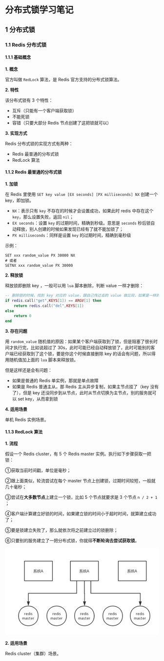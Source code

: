 # 分布式锁学习笔记

## 1 分布式锁

### 1.1 Redis 分布式锁

#### 1.1.1 基础概念

**1. 概念**

官方叫做 `RedLock` 算法，是 Redis 官方支持的分布式锁算法。

**2. 特性**

该分布式锁有 3 个特性：

- 互斥（只能有一个客户端获取锁）
- 不能死锁
- 容错（只要大部分 Redis 节点创建了这把锁就可以）

**3. 实现方式**

Redis 分布式锁的实现方式有两种：

- Redis 最普通的分布式锁
- RedLock 算法

#### 1.1.2 Redis 最普通的分布式锁

**1. 加锁**

在 Redis 里使用 `SET key value [EX seconds] [PX milliseconds] NX` 创建一个 key，即加锁。

- `NX`：表示只有 `key` 不存在的时候才会设置成功，如果此时 redis 中存在这个 `key`，那么设置失败，返回 `nil`；
- `EX seconds`：设置 `key` 的过期时间，精确到秒级。意思是 `seconds` 秒后锁自动释放，别人创建的时候如果发现已经有了就不能加锁了；
- `PX milliseconds`：同样是设置 `key` 的过期时间，精确到毫秒级

示例：

```shell
SET xxx random_value PX 30000 NX
# 或者
SETNX xxx random_value PX 30000
```

**2. 释放锁**

释放锁即删除 key ，一般可以用 `lua` 脚本删除，判断 value 一样才删除：

```lua
-- 删除锁的时候，找到 key 对应的 value，跟自己传过去的 value 做比较，如果是一样的才删除。
if redis.call("get",KEYS[1]) == ARGV[1] then
    return redis.call("del",KEYS[1])
else
    return 0
end
```

**3. 存在问题**

用 `random_value` 随机值的原因：如果某个客户端获取到了锁，但是阻塞了很长时间才执行完，比如说超过了 30s，此时可能已经自动释放锁了，此时可能别的客户端已经获取到了这个锁，要是你这个时候直接删除 key 的话会有问题，所以得用随机值加上面的 `lua` 脚本来释放锁。

但是这样还是会有问题：

- 如果是普通的 Redis 单实例，那就是单点故障
- 如果是 Redis 普通主从，那 Redis 主从异步复制，如果主节点挂了（key 没有了），但是 key 还没同步到从节点，此时从节点切换为主节点，别的服务就可以 set key，从而拿到锁

**4. 适用场景**

单机 Redis 实例场景。

#### 1.1.3 RedLock 算法

**1. 流程**

假设一个 Redis cluster，有 5 个 Redis master 实例。执行如下步骤获取一把锁：

①获取当前时间戳，单位是毫秒；

②跟上面类似，轮流尝试在每个 master 节点上创建锁，过期时间较短，一般就几十毫秒；

③尝试在**大多数节点**上建立一个锁，比如 5 个节点就要求是 3 个节点 `n / 2 + 1` ；

④客户端计算建立好锁的时间，如果建立锁的时间小于超时时间，就算建立成功了；

⑤要是锁建立失败了，那么就依次将之前建立过的锁删除；

⑥只要别的服务建立了一把分布式锁，你就得**不断轮询去尝试获取锁**。

![redis-redlock](assets/redis-redlock.png)

**2. 适用场景**

Redis cluster（集群）场景。